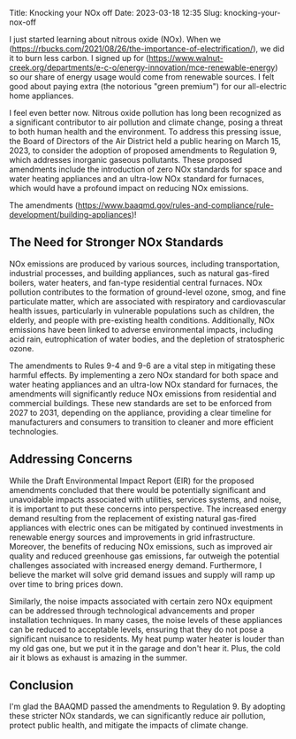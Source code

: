 Title: Knocking your NOx off
Date: 2023-03-18 12:35
Slug: knocking-your-nox-off

I just started learning about nitrous oxide (NOx). When we (https://rbucks.com/2021/08/26/the-importance-of-electrification/), we did it to burn less carbon. I signed up for (https://www.walnut-creek.org/departments/e-c-o/energy-innovation/mce-renewable-energy) so our share of energy usage would come from renewable sources. I felt good about paying extra (the notorious "green premium") for our all-electric home appliances. 

I feel even better now. Nitrous oxide pollution has long been recognized as a significant contributor to air pollution and climate change, posing a threat to both human health and the environment. To address this pressing issue, the Board of Directors of the Air District held a public hearing on March 15, 2023, to consider the adoption of proposed amendments to Regulation 9, which addresses inorganic gaseous pollutants. These proposed amendments include the introduction of zero NOx standards for space and water heating appliances and an ultra-low NOx standard for furnaces, which would have a profound impact on reducing NOx emissions. 

The amendments (https://www.baaqmd.gov/rules-and-compliance/rule-development/building-appliances)!

## The Need for Stronger NOx Standards

NOx emissions are produced by various sources, including transportation, industrial processes, and building appliances, such as natural gas-fired boilers, water heaters, and fan-type residential central furnaces. NOx pollution contributes to the formation of ground-level ozone, smog, and fine particulate matter, which are associated with respiratory and cardiovascular health issues, particularly in vulnerable populations such as children, the elderly, and people with pre-existing health conditions. Additionally, NOx emissions have been linked to adverse environmental impacts, including acid rain, eutrophication of water bodies, and the depletion of stratospheric ozone.

The amendments to Rules 9-4 and 9-6 are a vital step in mitigating these harmful effects. By implementing a zero NOx standard for both space and water heating appliances and an ultra-low NOx standard for furnaces, the amendments will significantly reduce NOx emissions from residential and commercial buildings. These new standards are set to be enforced from 2027 to 2031, depending on the appliance, providing a clear timeline for manufacturers and consumers to transition to cleaner and more efficient technologies.

## Addressing Concerns

While the Draft Environmental Impact Report (EIR) for the proposed amendments concluded that there would be potentially significant and unavoidable impacts associated with utilities, services systems, and noise, it is important to put these concerns into perspective. The increased energy demand resulting from the replacement of existing natural gas-fired appliances with electric ones can be mitigated by continued investments in renewable energy sources and improvements in grid infrastructure. Moreover, the benefits of reducing NOx emissions, such as improved air quality and reduced greenhouse gas emissions, far outweigh the potential challenges associated with increased energy demand. Furthermore, I believe the market will solve grid demand issues and supply will ramp up over time to bring prices down.

Similarly, the noise impacts associated with certain zero NOx equipment can be addressed through technological advancements and proper installation techniques. In many cases, the noise levels of these appliances can be reduced to acceptable levels, ensuring that they do not pose a significant nuisance to residents. My heat pump water heater is louder than my old gas one, but we put it in the garage and don't hear it. Plus, the cold air it blows as exhaust is amazing in the summer. 

## Conclusion

I'm glad the BAAQMD passed the amendments to Regulation 9. By adopting these stricter NOx standards, we can significantly reduce air pollution, protect public health, and mitigate the impacts of climate change.